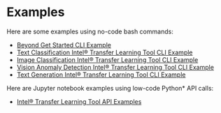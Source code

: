 # Examples

Here are some examples using no-code bash commands:

* [Beyond Get Started CLI Example](cli/README.md)
* [Text Classification Intel® Transfer Learning Tool CLI Example](cli/text_classification.md)
* [Image Classification Intel® Transfer Learning Tool CLI Example](cli/image_classification.md)
* [Vision Anomaly Detection Intel® Transfer Learning Tool CLI Example](cli/image_anomaly_detection.md)
* [Text Generation Intel® Transfer Learning Tool CLI Example](cli/text_generation.md)

Here are Jupyter notebook examples using low-code Python\* API calls:

* [Intel® Transfer Learning Tool API Examples](../notebooks/README.md)
